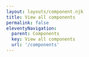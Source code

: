 ```yaml
---
layout: layouts/component.njk
title: View all components
permalink: false
eleventyNavigation:
  parent: Components
  key: View all components
  url: '/components'
---
```

